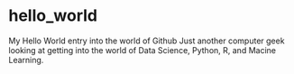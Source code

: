 # hello_world
My Hello World entry into the world of Github
Just another computer geek looking at getting into the world of Data Science, Python, R, and Macine Learning.
